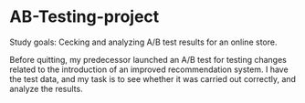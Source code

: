 # AB-Testing-project

Study goals: Cecking and analyzing A/B test results for an online store.

Before quitting, my predecessor launched an A/B test for testing changes related to the introduction of an improved recommendation system. I have the test data, and my task is to see whether it was carried out correctly, and analyze the results.

